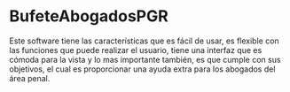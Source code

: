 # BufeteAbogadosPGR
Este software tiene las características que es fácil de usar, es flexible con las funciones que puede realizar el usuario, tiene una interfaz que es cómoda para la vista y lo mas importante también, es que cumple con sus objetivos, el cual es proporcionar una ayuda extra para los abogados del área penal.
